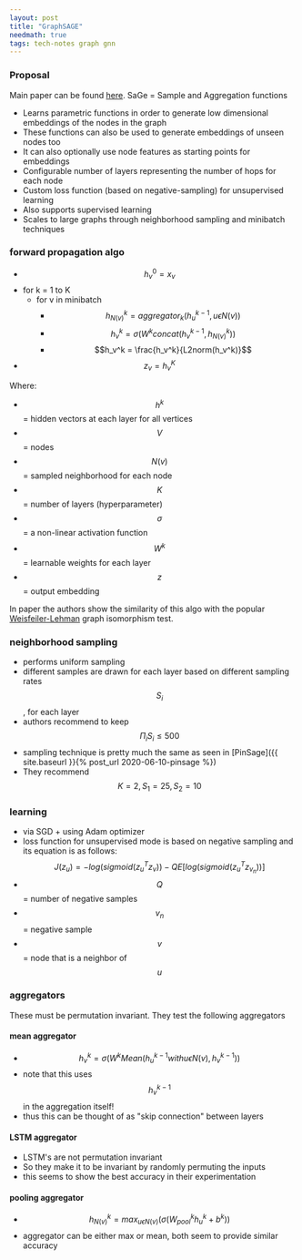 ```yaml
---
layout: post
title: "GraphSAGE"
needmath: true
tags: tech-notes graph gnn
---
```


### Proposal
Main paper can be found [here](https://arxiv.org/pdf/1706.02216.pdf).
SaGe = Sample and Aggregation functions

* Learns parametric functions in order to generate low dimensional embeddings of
  the nodes in the graph
* These functions can also be used to generate embeddings of unseen nodes too
* It can also optionally use node features as starting points for embeddings
* Configurable number of layers representing the number of hops for each node
* Custom loss function (based on negative-sampling) for unsupervised learning
* Also supports supervised learning
* Scales to large graphs through neighborhood sampling and minibatch techniques

### forward propagation algo
- $$h_v^0 = x_v$$
- for k = 1 to K
  - for v in minibatch
    - $$h_{N(v)}^k = aggregator_k(h_u^{k-1}, u \epsilon N(v))$$
    - $$h_v^k = \sigma(W^k concat(h_v^{k-1}, h_{N(v)}^k))$$
    - $$h_v^k = \frac{h_v^k}{L2norm(h_v^k)}$$
- $$z_v = h_v^K$$

Where:
- $$h^k$$ = hidden vectors at each layer for all vertices
- $$V$$ = nodes
- $$N(v)$$ = sampled neighborhood for each node
- $$K$$ = number of layers (hyperparameter)
- $$\sigma$$ = a non-linear activation function
- $$W^k$$ = learnable weights for each layer
- $$z$$ = output embedding

In paper the authors show the similarity of this algo with the popular
[Weisfeiler-Lehman](https://www.davidbieber.com/post/2019-05-10-weisfeiler-lehman-isomorphism-test/)
graph isomorphism test.

### neighborhood sampling
- performs uniform sampling
- different samples are drawn for each layer based on different sampling rates
  $$S_i$$, for each layer
- authors recommend to keep $$\Pi_i S_i \le 500$$
- sampling technique is pretty much the same as seen in
  [PinSage]({{ site.baseurl }}{% post_url 2020-06-10-pinsage %})
- They recommend $$K = 2, S_1 = 25, S_2 = 10$$

### learning
- via SGD + using Adam optimizer
- loss function for unsupervised mode is based on negative sampling and its
  equation is as follows: $$J(z_u) = -log(sigmoid(z_u^T z_v)) - Q E[log(sigmoid(z_u^T z_{v_n}))]$$
- $$Q$$ = number of negative samples
- $$v_n$$ = negative sample
- $$v$$ = node that is a neighbor of $$u$$

### aggregators
These must be permutation invariant. They test the following aggregators

#### mean aggregator
- $$h_v^k = \sigma(W^k Mean(h_u^{k-1} with u \epsilon N(v), h_v^{k-1}))$$
- note that this uses $$h_v^{k-1}$$ in the aggregation itself!
- thus this can be thought of as "skip connection" between layers

#### LSTM aggregator
- LSTM's are not permutation invariant
- So they make it to be invariant by randomly permuting the inputs
- this seems to show the best accuracy in their experimentation

#### pooling aggregator
- $$h_{N(v)}^k = max_{u \epsilon N(v)}(\sigma(W_{pool}^k h_u^k + b^k))$$
- aggregator can be either max or mean, both seem to provide similar accuracy
